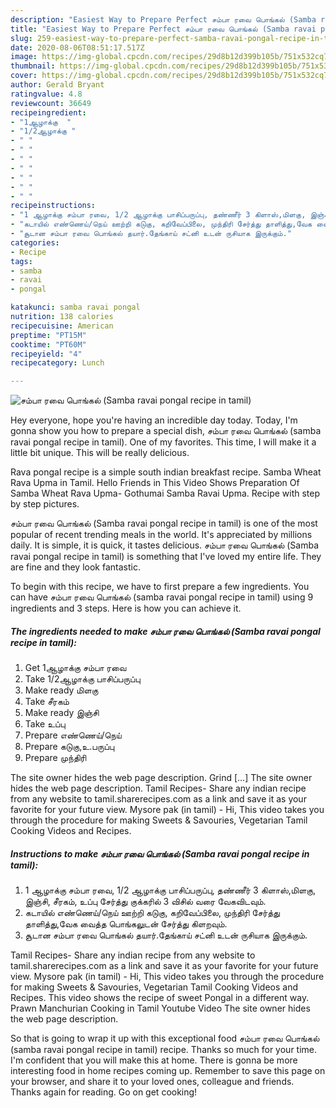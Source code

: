 ```yaml
---
description: "Easiest Way to Prepare Perfect சம்பா ரவை பொங்கல் (Samba ravai pongal recipe in tamil)"
title: "Easiest Way to Prepare Perfect சம்பா ரவை பொங்கல் (Samba ravai pongal recipe in tamil)"
slug: 259-easiest-way-to-prepare-perfect-samba-ravai-pongal-recipe-in-tamil
date: 2020-08-06T08:51:17.517Z
image: https://img-global.cpcdn.com/recipes/29d8b12d399b105b/751x532cq70/சம்பா-ரவை-பொங்கல்-samba-ravai-pongal-recipe-in-tamil-recipe-main-photo.jpg
thumbnail: https://img-global.cpcdn.com/recipes/29d8b12d399b105b/751x532cq70/சம்பா-ரவை-பொங்கல்-samba-ravai-pongal-recipe-in-tamil-recipe-main-photo.jpg
cover: https://img-global.cpcdn.com/recipes/29d8b12d399b105b/751x532cq70/சம்பா-ரவை-பொங்கல்-samba-ravai-pongal-recipe-in-tamil-recipe-main-photo.jpg
author: Gerald Bryant
ratingvalue: 4.8
reviewcount: 36649
recipeingredient:
- "1ஆழாக்கு  "
- "1/2ஆழாக்கு "
- " "
- " "
- " "
- " "
- " "
- " "
- " "
recipeinstructions:
- "1 ஆழாக்கு சம்பா ரவை, 1/2 ஆழாக்கு பாசிப்பருப்பு, தண்ணீர் 3 கிளாஸ்,மிளகு, இஞ்சி, சீரகம், உப்பு சேர்த்து குக்கரில் 3 விசில் வரை வேகவிடவும்."
- "கடாயில் எண்ணெய்/நெய் ஊற்றி கடுகு, கறிவேப்பிலை, முந்திரி சேர்த்து தாளித்து,வேக வைத்த பொங்கலுடன் சேர்த்து கிளறவும்."
- "சூடான சம்பா ரவை பொங்கல் தயார்.தேங்காய் சட்னி உடன் ருசியாக இருக்கும்."
categories:
- Recipe
tags:
- samba
- ravai
- pongal

katakunci: samba ravai pongal 
nutrition: 138 calories
recipecuisine: American
preptime: "PT15M"
cooktime: "PT60M"
recipeyield: "4"
recipecategory: Lunch

---
```



![சம்பா ரவை பொங்கல் (Samba ravai pongal recipe in tamil)](https://img-global.cpcdn.com/recipes/29d8b12d399b105b/751x532cq70/சம்பா-ரவை-பொங்கல்-samba-ravai-pongal-recipe-in-tamil-recipe-main-photo.jpg)

Hey everyone, hope you're having an incredible day today. Today, I'm gonna show you how to prepare a special dish, சம்பா ரவை பொங்கல் (samba ravai pongal recipe in tamil). One of my favorites. This time, I will make it a little bit unique. This will be really delicious.

Rava pongal recipe is a simple south indian breakfast recipe. Samba Wheat Rava Upma in Tamil. Hello Friends in This Video Shows Preparation Of Samba Wheat Rava Upma- Gothumai Samba Ravai Upma. Recipe with step by step pictures.

சம்பா ரவை பொங்கல் (Samba ravai pongal recipe in tamil) is one of the most popular of recent trending meals in the world. It's appreciated by millions daily. It is simple, it is quick, it tastes delicious. சம்பா ரவை பொங்கல் (Samba ravai pongal recipe in tamil) is something that I've loved my entire life. They are fine and they look fantastic.


To begin with this recipe, we have to first prepare a few ingredients. You can have சம்பா ரவை பொங்கல் (samba ravai pongal recipe in tamil) using 9 ingredients and 3 steps. Here is how you can achieve it.

<!--inarticleads1-->

##### The ingredients needed to make சம்பா ரவை பொங்கல் (Samba ravai pongal recipe in tamil):

1. Get 1ஆழாக்கு சம்பா ரவை
1. Take 1/2ஆழாக்கு பாசிப்பருப்பு
1. Make ready  மிளகு
1. Take  சீரகம்
1. Make ready  இஞ்சி
1. Take  உப்பு
1. Prepare  எண்ணெய்/நெய்
1. Prepare  கடுகு,உ.பருப்பு
1. Prepare  முந்திரி


The site owner hides the web page description. Grind […] The site owner hides the web page description. Tamil Recipes- Share any indian recipe from any website to tamil.sharerecipes.com as a link and save it as your favorite for your future view. Mysore pak (in tamil) - Hi, This video takes you through the procedure for making Sweets &amp; Savouries, Vegetarian Tamil Cooking Videos and Recipes. 

<!--inarticleads2-->

##### Instructions to make சம்பா ரவை பொங்கல் (Samba ravai pongal recipe in tamil):

1. 1 ஆழாக்கு சம்பா ரவை, 1/2 ஆழாக்கு பாசிப்பருப்பு, தண்ணீர் 3 கிளாஸ்,மிளகு, இஞ்சி, சீரகம், உப்பு சேர்த்து குக்கரில் 3 விசில் வரை வேகவிடவும்.
1. கடாயில் எண்ணெய்/நெய் ஊற்றி கடுகு, கறிவேப்பிலை, முந்திரி சேர்த்து தாளித்து,வேக வைத்த பொங்கலுடன் சேர்த்து கிளறவும்.
1. சூடான சம்பா ரவை பொங்கல் தயார்.தேங்காய் சட்னி உடன் ருசியாக இருக்கும்.


Tamil Recipes- Share any indian recipe from any website to tamil.sharerecipes.com as a link and save it as your favorite for your future view. Mysore pak (in tamil) - Hi, This video takes you through the procedure for making Sweets &amp; Savouries, Vegetarian Tamil Cooking Videos and Recipes. This video shows the recipe of sweet Pongal in a different way. Prawn Manchurian Cooking in Tamil Youtube Video The site owner hides the web page description. 

So that is going to wrap it up with this exceptional food சம்பா ரவை பொங்கல் (samba ravai pongal recipe in tamil) recipe. Thanks so much for your time. I'm confident that you will make this at home. There is gonna be more interesting food in home recipes coming up. Remember to save this page on your browser, and share it to your loved ones, colleague and friends. Thanks again for reading. Go on get cooking!
